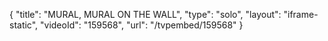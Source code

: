 {
    "title": "MURAL, MURAL ON THE WALL",
    "type": "solo",
    "layout": "iframe-static",
    "videoId": "159568",
    "url": "\/tvpembed\/159568"
}
